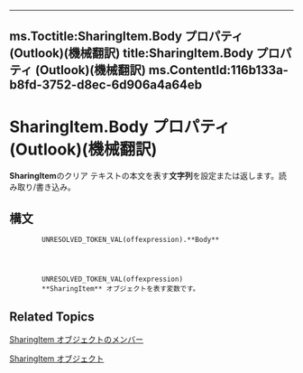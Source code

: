 

---
ms.Toctitle:SharingItem.Body プロパティ (Outlook)(機械翻訳)
title:SharingItem.Body プロパティ (Outlook)(機械翻訳)
ms.ContentId:116b133a-b8fd-3752-d8ec-6d906a4a64eb
---
# SharingItem.Body プロパティ (Outlook)(機械翻訳)




**SharingItem**のクリア テキストの本文を表す**文字列**を設定または返します。読み取り/書き込み。

## 構文

            UNRESOLVED_TOKEN_VAL(offexpression).**Body**




            UNRESOLVED_TOKEN_VAL(offexpression)
            **SharingItem** オブジェクトを表す変数です。



## Related Topics

[SharingItem オブジェクトのメンバー](719ad60e-2242-2c54-778f-006b61690389.md)

[SharingItem オブジェクト](63dd3451-44f3-7cc4-c6e2-7dad5835a7d2.md)




